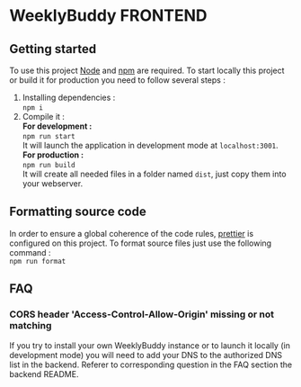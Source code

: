 # WeeklyBuddy FRONTEND

## Getting started

To use this project [Node](https://nodejs.org/) and [npm](https://www.npmjs.com/) are required. To start locally  this project or build it for production you need to follow several steps :

1. Installing dependencies :  
   `npm i`  
2. Compile it :  
   **For development :**  
   `npm run start`  
   It will launch the application in development mode at `localhost:3001`.  
   **For production :**  
   `npm run build`  
   It will create all needed files in a folder named `dist`, just copy them into your webserver.

## Formatting source code

In order to ensure a global coherence of the code rules, [prettier](https://prettier.io/) is configured on this project. To format source files just use the following command :  
`npm run format`

## FAQ

### CORS header 'Access-Control-Allow-Origin' missing or not matching

If you try to install your own WeeklyBuddy instance or to launch it locally (in development mode) you will need to add your DNS to the authorized DNS list in the backend. Referer to corresponding question in the FAQ section the backend README.
